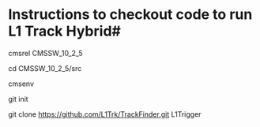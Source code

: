 # Instructions to checkout code to run L1 Track Hybrid#

cmsrel CMSSW_10_2_5

cd CMSSW_10_2_5/src

cmsenv

git init

git clone https://github.com/L1Trk/TrackFinder.git L1Trigger
